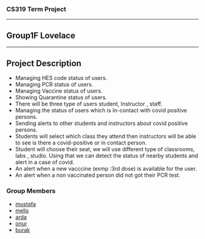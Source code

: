 ### CS319  Term Project 
****
## Group1F Lovelace
****

## Project Description

* Managing HES code status of users.
* Managing PCR status of users.
* Managing Vaccine status of users.
* Showing Quarantine status of users.
* There will be three type of users student, Instructor , staff.
* Managing the status of users which is In-contact with covid positive persons.
* Sending alerts to other students and instructors about covid positive persons.
* Students will select which class they attend then instructors will be able to see is there a covid-positive or in contact person. 
* Student will choose their seat, we will use different type of classrooms, labs , studio. Using that we can detect the status of nearby students and alert in a case of covid.
* An alert when a new vacccine (exmp :3rd dose) is available for the user.
* An alert when a non vaccinated person did not got their PCR test.

### Group Members
- [mustafa](group/mustafa_log.md)
- [melis](group/melis_log.md)
- [arda](group/arda_log.md)
- [onur](group/onur_log.md)
- [burak](group/burak_log.md)


